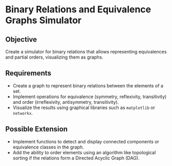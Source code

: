 # Binary Relations and Equivalence Graphs Simulator  

## Objective  
Create a simulator for binary relations that allows representing equivalences and partial orders, visualizing them as graphs.  

## Requirements  

- Create a graph to represent binary relations between the elements of a set.  
- Implement operations for equivalence (symmetry, reflexivity, transitivity) and order (irreflexivity, antisymmetry, transitivity).  
- Visualize the results using graphical libraries such as `matplotlib` or `networkx`.  

## Possible Extension  

- Implement functions to detect and display connected components or equivalence classes in the graph.  
- Add the ability to order elements using an algorithm like topological sorting if the relations form a Directed Acyclic Graph (DAG).  
